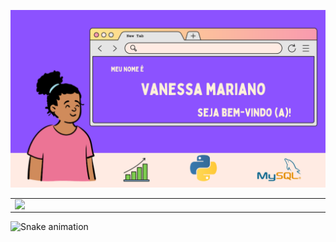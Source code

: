 [![capa](https://github.com/nessamariano/nessamariano/blob/master/github-capa.png)](https://github.com/nessamariano?tab=repositories)

<center>
  <table>
    <tr>
        <td><img width="495px" align="left" src="https://github-readme-stats.vercel.app/api?username=nessamariano&theme=buefy" /></td>
        <td><img width="400px" align="left" src="https://github-readme-stats.vercel.app/api/top-langs/?username=nessamariano&hide=html&layout=compact&theme=buefy" /</td>  
    </tr>   
  </table>
</center>   




  ![Snake animation](https://github.com/nessamariano/nessamariano/blob/output/github-contribution-grid-snake.svg)
    

